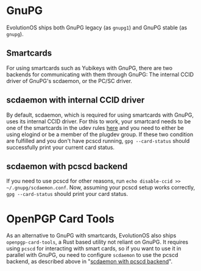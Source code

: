 # GnuPG

EvolutionOS ships both GnuPG legacy (as `gnupg1`) and GnuPG stable (as `gnupg`).

## Smartcards

For using smartcards such as Yubikeys with GnuPG, there are two backends for
communicating with them through GnuPG: The internal CCID driver of GnuPG's
scdaemon, or the PC/SC driver.

## scdaemon with internal CCID driver

By default, scdaemon, which is required for using smartcards with GnuPG, uses
its internal CCID driver. For this to work, your smartcard needs to be one of
the smartcards in the udev rules
[here](https://github.com/void-linux/void-packages/blob/master/srcpkgs/gnupg/files/60-scdaemon.rules)
and you need to either be using elogind or be a member of the plugdev group. If
these two condition are fulfilled and you don't have pcscd running, `gpg
--card-status` should successfully print your current card status.

## scdaemon with pcscd backend

If you need to use pcscd for other reasons, run `echo disable-ccid >>
~/.gnupg/scdaemon.conf`. Now, assuming your pcscd setup works correctly, `gpg
--card-status` should print your card status.

# OpenPGP Card Tools

As an alternative to GnuPG with smartcards, EvolutionOS also ships
`openpgp-card-tools`, a Rust based utility not reliant on GnuPG. It requires
using `pcscd` for interacting with smart cards, so if you want to use it in
parallel with GnuPG, ou need to configure `scdaemon` to use the pcscd backend,
as described above in "[scdaemon with pcscd
backend](#scdaemon-with-pcscd-backend)".
